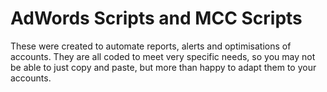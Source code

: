 # AdWords Scripts and MCC Scripts

These were created to automate reports, alerts and optimisations of accounts. They are all coded to meet very specific needs, so you may not be able to just copy and paste, but more than happy to adapt them to your accounts.
